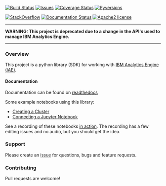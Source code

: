 
[![Build Status](https://travis-ci.org/snowch/ibm-analytics-engine-python.svg?branch=master)](https://travis-ci.org/snowch/ibm-analytics-engine-python)
[![Issues](https://img.shields.io/github/issues/snowch/ibm-analytics-engine-python/bug.svg)](https://github.com/snowch/ibm-analytics-engine-python/issues?q=is%3Aissue+is%3Aopen+label%3A"bug")
[![Coverage Status](https://coveralls.io/repos/github/snowch/ibm-analytics-engine-python/badge.svg?branch=master)](https://coveralls.io/github/snowch/ibm-analytics-engine-python?branch=master)
[![Pyversions](https://img.shields.io/badge/Pyversions-2.7,%203.3,%203.4,%203.5,%203.6-green.svg)](https://github.com/snowch/ibm-analytics-engine-python/blob/master/tox.ini#L7)


[![StackOverflow](http://img.shields.io/badge/stackoverflow-analytics%20engine%20python%20sdk-blue.svg)]( http://stackoverflow.com/questions/tagged/analytics-engine-python-sdk )
[![Documentation Status](http://readthedocs.org/projects/ibm-analytics-engine-python/badge/?version=latest)](http://ibm-analytics-engine-python.readthedocs.io/en/latest/?badge=latest)
[![Apache2 license](http://img.shields.io/badge/license-apache2-brightgreen.svg)](http://opensource.org/licenses/Apache-2.0)

----

**WARNING: This project is deprecated due to a change in the API's used to manage IBM Analytics Engine.**

----

### Overview

This project is a python library (SDK) for working with [IBM Analytics Engine (IAE)](https://console.bluemix.net/docs/services/AnalyticsEngine/index.html).  

#### Documentation

Documentation can be found on [readthedocs](http://ibm-analytics-engine-python.readthedocs.io/en/latest/)

Some example notebooks using this library:

 - [Creating a Cluster](docs/example_notebooks/CreateCluster.ipynb)
 - [Connecting a Jupyter Notebook](docs/example_notebooks/DockerExampleNB2KG.ipynb)
 
See a recording of these notebooks [in action](https://m.youtube.com/watch?t=1s&v=3plYcRHvV9w).  The recording has a few editing issues and no audio, but you should get the idea.

### Support

Please create an [issue](https://github.com/snowch/ibm-analytics-engine-python/issues) for questions, bugs and feature requests.

### Contributing

Pull requests are welcome!
